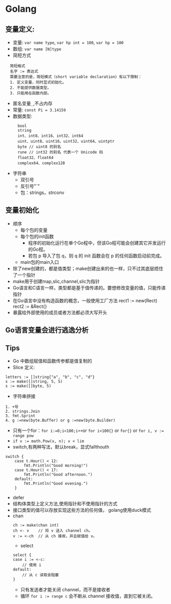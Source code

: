 # Golang
## 变量定义:
  - 变量: `var name type`, `var hp int = 100`, `var hp = 100`
  - 数组: `var name [N]type`
  - 简短方式
  ```
    简短格式
    名字 := 表达式
    需要注意的是，简短模式（short variable declaration）有以下限制：
    1. 定义变量，同时显式初始化。
    2. 不能提供数据类型。
    3. 只能用在函数内部。
  ```
  - 匿名变量`_`,不占内存
  - 常量: `const Pi = 3.14159`
- 数据类型:
  ```
    bool
    string
    int、int8、int16、int32、int64
    uint、uint8、uint16、uint32、uint64、uintptr
    byte // uint8 的别名
    rune // int32 的别名 代表一个 Unicode 码
    float32、float64
    complex64、complex128
  ```
- 字符串
    - 双引号
    - 反引号"`"
    - 包：strings，strconv
## 变量初始化
- 顺序
  - 每个包的变量
  - 每个包的init函数
    - 程序的初始化运行在单个Go程中，但该Go程可能会创建其它并发运行的Go程。
    - 若包 p 导入了包 q，则 q 的 init 函数会在 p 的任何函数启动前完成。
  - main包的main入口
- 除了new创建的，都是值类型；make创建出来的也一样，只不过其底层捂住了一个指针
- make用于创建map,slic,channel,slic为指针
- Go语言和C语言一样，类型都是基于值传递的。要想修改变量的值，只能传递指针
- 在Go语言中没有构造函数的概念，一般使用工厂方法
  rect1 := new(Rect)
  rect2 := &Rect{}
- 暴露给外部使用的成员或者方法都必须大写开头
## Go语言变量会进行逃逸分析
## Tips
- Go 中数组赋值和函数传参都是值复制的
- Slice
定义:
```
letters := []string{"a", "b", "c", "d"}
s := make([]string, 5, 5)
s := make([]byte, 5)
```
- 字符串拼接
```
1. +号
2. strings.Join
3. fmt.Sprint
4. g :=new(byte.Buffer) or g :=new(byte.Builder)
```
- 只有一个for：`for i:=0;i<100;i++`or `for i<100{}` or `for{}` or `for i, v := range pow`
- `if v := math.Pow(x, n); v < lim `
- switch,有两种写法，默认break，显式fallthouth
```
switch {
	case t.Hour() < 12:
		fmt.Println("Good morning!")
	case t.Hour() < 17:
		fmt.Println("Good afternoon.")
	default:
		fmt.Println("Good evening.")
	}
```
- defer
- 结构体类型上定义方法,使用指针和不使用指针的方式
- 接口类型的值可以存放实现这些方法的任何值， golang使用duck模式
- chan
  ```
  ch := make(chan int)
  ch <- v    // 将 v 送入 channel ch。
  v := <-ch  // 从 ch 接收，并且赋值给 v。
  ```
  - select
  ```
  select {
  case i := <-c:
      // 使用 i
  default:
      // 从 c 读取会阻塞
  }
  ```
  - 只有发送者才能关闭 channel，而不是接收者
  - 循环 `for i := range c` 会不断从 channel 接收值，直到它被关闭。